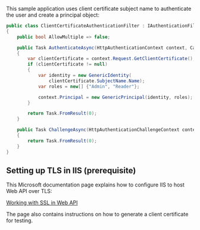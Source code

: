 This sample application uses client certificate subject name to authenticate the user and create a principal object:

```cs
public class ClientCertificateAuthenticationFilter : IAuthenticationFilter
{
    public bool AllowMultiple => false;

    public Task AuthenticateAsync(HttpAuthenticationContext context, CancellationToken cancellationToken)
    {
        var clientCertificate = context.Request.GetClientCertificate();
        if (clientCertificate != null)
        {
            var identity = new GenericIdentity(
                clientCertificate.SubjectName.Name);
            var roles = new[] {"Admin", "Reader"};

            context.Principal = new GenericPrincipal(identity, roles);
        }

        return Task.FromResult(0);
    }

    public Task ChallengeAsync(HttpAuthenticationChallengeContext context, CancellationToken cancellationToken)
    {
        return Task.FromResult(0);
    }
}
```

## Setting up TLS in IIS (prerequisite)

This Microsoft documentation page explains how to configure IIS to host Web API over TLS:

[Working with SSL in Web API](https://docs.microsoft.com/en-us/aspnet/web-api/overview/security/working-with-ssl-in-web-api)

The page also contains instructions on how to generate a client certificate for testing.